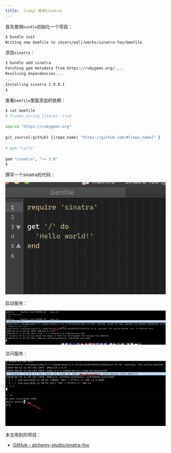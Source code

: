 ```yaml
---
title: （ruby）使用Sinatra
---
```


首先使用`bundle`初始化一个项目：

```bash
$ bundle init
Writing new Gemfile to /Users/weli/works/sinatra-foo/Gemfile
```

添加`sinatra`：

```bash
$ bundle add sinatra
Fetching gem metadata from https://rubygems.org/....
Resolving dependencies...
...
Installing sinatra 2.0.8.1
$
```

查看`Gemfile`里面添加的依赖：

```bash
$ cat Gemfile
# frozen_string_literal: true

source "https://rubygems.org"

git_source(:github) {|repo_name| "https://github.com/#{repo_name}" }

# gem "rails"

gem "sinatra", "~> 2.0"
$
```

撰写一个sinatra的代码：

![](https://raw.githubusercontent.com/liweinan/blogpic2020iii/master/jun16/2261592279369_.pic_hd.jpg)

启动服务：

![](https://raw.githubusercontent.com/liweinan/blogpic2020iii/master/jun16/2251592279364_.pic_hd.jpg)

访问服务：

![](https://raw.githubusercontent.com/liweinan/blogpic2020iii/master/jun16/2271592279402_.pic_hd.jpg)

本文用到的项目：

* [GitHub - alchemy-studio/sinatra-foo](https://github.com/alchemy-studio/sinatra-foo)

